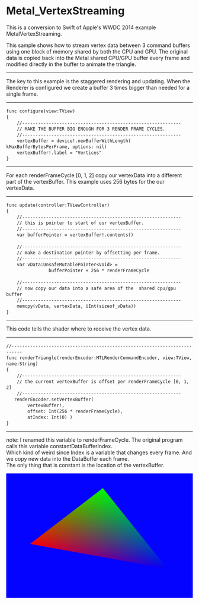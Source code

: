 # Metal_VertexStreaming

This is a conversion to Swift of Apple's WWDC 2014 example MetalVertexStreaming.

This sample shows how to stream vertex data between 3 command buffers using one block of memory shared by both the CPU and GPU. The original data is copied back into the Metal shared CPU/GPU buffer every frame and modified directly in the buffer to animate the triangle. 

***

The key to this example is the staggered rendering and updating. 
When the Renderer is configured we create a buffer 3 times bigger
than needed for a single frame.

***
    func configure(view:TView)
    {
        //------------------------------------------------------------
        // MAKE THE BUFFER BIG ENOUGH FOR 3 RENDER FRAME CYCLES.
        //------------------------------------------------------------
        vertexBuffer = device!.newBufferWithLength( kMaxBufferBytesPerFrame, options: nil)
        vertexBuffer!.label = "Vertices"
    }
***


For each renderFrameCycle [0, 1, 2] copy our vertexData into a different part of the vertexBuffer.
This example uses 256 bytes for the our vertexData.
  
***
    func update(controller:TViewController)
    {
        //------------------------------------------------------------
        // this is pointer to start of our vertexBuffer.
        //------------------------------------------------------------
        var bufferPointer = vertexBuffer!.contents()  
        
        //------------------------------------------------------------
        // make a destination pointer by offsetting per frame.
        //------------------------------------------------------------
        var vData:UnsafeMutablePointer<Void> =
                    bufferPointer + 256 * renderFrameCycle 
                    
        //------------------------------------------------------------
        // now copy our data into a safe area of the  shared cpu/gpu buffer
        //------------------------------------------------------------
        memcpy(vData, vertexData, UInt(sizeof_vData))
    }
***


This code tells the shader where to receive the vertex data.

***
    //--------------------------------------------------------------------------
    func renderTriangle(renderEncoder:MTLRenderCommandEncoder, view:TView, name:String)
    {
        //------------------------------------------------------------
        // the current vertexBuffer is offset per renderFrameCycle [0, 1, 2]
        //------------------------------------------------------------
       renderEncoder.setVertexBuffer(
            vertexBuffer!,
            offset: Int(256 * renderFrameCycle),
            atIndex: Int(0) )
    }
    
***
note: I renamed this variable to renderFrameCycle.
The original program calls this variable constantDataBufferIndex.  
Which kind of weird since Index is a variable that changes every frame.
And we copy new data into the DataBuffer each frame.  
The only thing that is constant is the location of the vertexBuffer.





![](https://raw.githubusercontent.com/Jamnitzer/Metal_VertexStreaming/master/screen.png)




